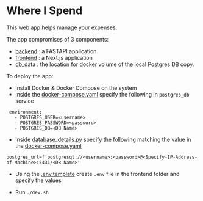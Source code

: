 # Where I Spend
This web app helps manage your expenses.

The app compromises of 3 components:
  - [backend](backend) : a FASTAPI application
  - [frontend](frontend) : a Next.js application 
  - [db_data](db_data) : the location for docker volume of the local Postgres DB copy.

To deploy the app:
 - Install Docker & Docker Compose on the system
 - Inside the [docker-compose.yaml](docker-compose.yaml) specify the following in ```postgres_db``` service
 ```
  environment:
    - POSTGRES_USER=<username>
    - POSTGRES_PASSWORD=<password>
    - POSTGRES_DB=<DB Name>
 ```

 - Inside [database_details.py](backend/app/database_details.py) specify the following matching the value in the [docker-compose.yaml](docker-compose.yaml)
 ```
 postgres_url=f'postgresql://<username>:<password>@<Specify-IP-Address-of-Machine>:5431/<DB Name>'

 ```
 - Using the [.env.template](frontend/.env.template) create ```.env``` file in the frontend folder and specify the values
 <!-- ```
 NEXT_PUBLIC_BACKEND_URL=http://<Specify-IP-Address-of-Machine>:8000
 ```  -->
 - Run ```./dev.sh ```
